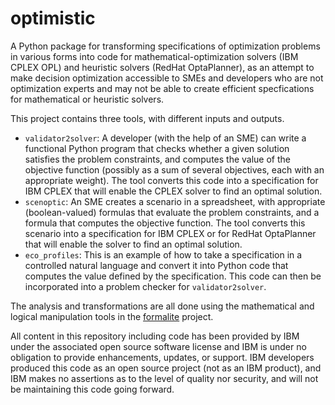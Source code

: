 # optimistic
A Python package for transforming specifications of optimization problems in various forms into code for
mathematical-optimization solvers (IBM CPLEX OPL) and heuristic solvers (RedHat OptaPlanner), as an attempt
to make decision optimization accessible to SMEs and developers who are not optimization experts and may not be
able to create efficient specfications for mathematical or heuristic solvers.

This project contains three tools, with different inputs and outputs.

* `validator2solver`: A developer (with the help of an SME) can write a functional Python program that checks whether a given 
solution satisfies the problem constraints, and computes the value of the objective function (possibly as a sum of
several objectives, each with an appropriate weight).  The tool converts this code into a specification for IBM CPLEX
that will enable the CPLEX solver to find an optimal solution.
* `scenoptic`: An SME creates a scenario in a spreadsheet, with appropriate (boolean-valued) formulas that evaluate
the problem constraints, and a formula that computes the objective function.  The tool converts this scenario into
a specification for IBM CPLEX or for RedHat OptaPlanner that will enable the solver to find an optimal solution.
* `eco_profiles`: This is an example of how to take a specification in a controlled natural language and convert it into
Python code that computes the value defined by the specification.  This code can then be incorporated into a problem
checker for `validator2solver`.

The analysis and transformations are all done using the mathematical and logical manipulation tools in the
[formalite](https://github.com/IBM/formaliter) project.

All content in this repository including code has been provided by IBM under the associated open source software license and IBM is under no obligation to provide enhancements, updates, or support. IBM developers produced this code as an open source project (not as an IBM product), and IBM makes no assertions as to the level of quality nor security, and will not be maintaining this code going forward.
